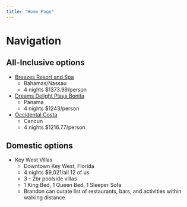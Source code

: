```yaml
---
title: "Home Page"
---
```


# Navigation

## All-Inclusive options
- [Breezes Resort and Spa](https://www.breezes.com)
	- Bahamas/Nassau
	- 4 nights $1373.99/person
- [Dreams Delight Playa Bonita](https://www.amrcollection.com/en/resorts-hotels/dreams/panama/playa-bonita-panama/)
	- Panama
	- 4 nights $1243/person
- [Occidental Costa](https://www.barcelo.com/en-us/occidental-costa-cancun/)
	- Cancun
	- 4 nights $1216.77/person

## Domestic options
- Key West Villas
	- Downtown Key West, Florida
	- 4 nights $9,021/all 12 of us
	- 3 - 2br poolside villas
	- 1 King Bed, 1 Queen Bed, 1 Sleeper Sofa
	- Brandon can curate list of restaurants, bars, and activities within walking distance